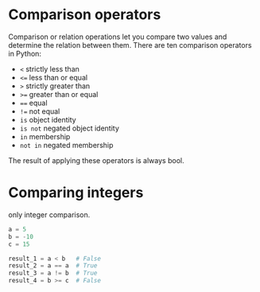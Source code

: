 # Comparison operators
Comparison or relation operations let you compare two values and determine the relation between them. There are ten comparison operators in Python:
- `<` strictly less than
- `<=` less than or equal
- `>` strictly greater than
- `>=` greater than or equal
- `==` equal
- `!=` not equal
- `is` object identity
- `is not` negated object identity
- `in` membership
- `not in` negated membership

The result of applying these operators is always bool.
# Comparing integers
 only integer comparison.

```python
a = 5
b = -10
c = 15

result_1 = a < b   # False
result_2 = a == a  # True
result_3 = a != b  # True
result_4 = b >= c  # False
```
